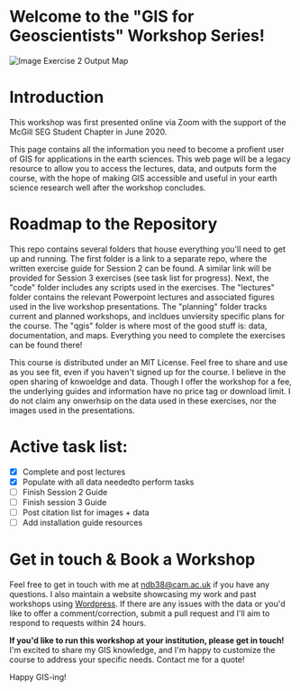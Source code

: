 # Welcome to the "GIS for Geoscientists" Workshop Series! 

![Image Exercise 2 Output Map](https://github.com/ndb38/gis-for-geoscientists/blob/master/qgis/Outputs/Figure1_HazardMap_GP.png)

# Introduction

This workshop was first presented online via Zoom with the support of the McGill SEG Student Chapter in June 2020. 

This page contains all the information you need to become a profient user of GIS for applications in the earth sciences. This web page will be a legacy resource to allow you to access the lectures, data, and outputs form the course, with the hope of making GIS accessible and useful in your earth science research well after the workshop concludes. 

# Roadmap to the Repository

This repo contains several folders that house everything you'll need to get up and running. The first folder is a link to a separate repo, where the written exercise guide for Session 2 can be found. A similar link will be provided for Session 3 exercises (see task list for progress). Next, the "code" folder includes any scripts used in the exercises. The "lectures" folder contains the relevant Powerpoint lectures and associated figures used in the live workshop presentations. The "planning" folder tracks current and planned workshops, and incldues unviersity specific plans for the course. The "qgis" folder is where most of the good stuff is: data, documentation, and maps. Everything you need to complete the exercises can be found there!

This course is distributed under an MIT License. Feel free to share and use as you see fit, even if you haven't signed up for the course. I believe in the open sharing of knwoeldge and data. Though I offer the workshop for a fee, the underlying guides and information have no price tag or download limit. I do not claim any onwerhsip on the data used in these exercises, nor the images used in the presentations.

# Active task list:

- [x] Complete and post lectures
- [x] Populate with all data neededto perform tasks
- [ ] Finish Session 2 Guide
- [ ] Finish session 3 Guide
- [ ] Post citation list for images + data
- [ ] Add installation guide resources

# Get in touch & Book a Workshop

Feel free to get in touch with me at ndb38@cam.ac.uk if you have any questions. I also maintain a website showcasing my work and past workshops using [Wordpress](https://volcannick.com). If there are any issues with the data or you'd like to offer a comment/correction, submit a pull request and I'll aim to respond to requests within 24 hours.

**If you'd like to run this workshop at your institution, please get in touch!** I'm excited to share my GIS knowledge, and I'm happy to customize the course to address your specific needs. Contact me for a quote!

Happy GIS-ing!
